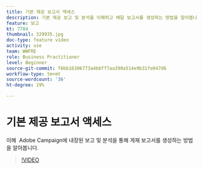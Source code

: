 ```yaml
---
title: 기본 제공 보고서 액세스
description: 기본 제공 보고 및 분석을 이해하고 배달 보고서를 생성하는 방법을 알아봅니다.
feature: 보고
kt: 7784
thumbnail: 329935.jpg
doc-type: feature video
activity: use
team: WWFRE
role: Business Practitioner
level: Beginner
source-git-commit: f6bb16306773a4b6ff7aa390a514e9b31fe047d6
workflow-type: tm+mt
source-wordcount: '36'
ht-degree: 19%

---
```



# 기본 제공 보고서 액세스

이해  Adobe Campaign에 내장된 보고 및 분석을 통해 게재 보고서를 생성하는 방법을 알아봅니다.

>[!VIDEO](https://video.tv.adobe.com/v/329935?quality=12)
